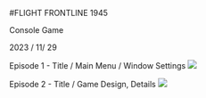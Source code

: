 #FLIGHT FRONTLINE 1945

Console Game 

2023 / 11/ 29 

Episode 1 - Title / Main Menu / Window Settings
<img src="https://github.com/opeak123/C-Console-game/blob/main/Flight%20Front%20Line%201945.png?raw=true">

Episode 2 - Title / Game Design, Details
<img src ="https://github.com/opeak123/C-Console-game/blob/main/Main%20Menu%201945.png?raw=true">
